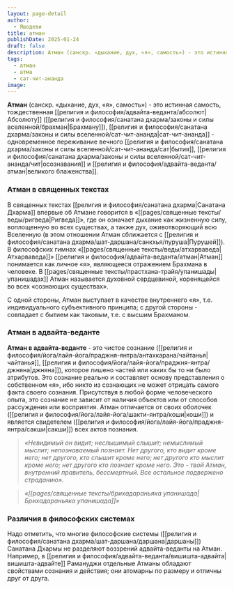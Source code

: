 ```yaml
---
layout: page-detail
author:
  - Яшодеви
title: атман
publishDate: 2025-01-24
draft: false
description: Атман (санскр. «дыхание, дух, «я», самость») - это истинная самость, тождественная Абсолюту (Брахману), сат-чит-ананда - одновременное переживание вечного бытия, осознавания и великого блаженства.
tags:
  - атман
  - атма
  - сат-чит-ананда
image:
---
```

**Атман** (санскр. «дыхание, дух, «я», самость») - это истинная самость, тождественная [[религия и философия/адвайта-веданта/абсолют|Абсолюту]] ([[религия и философия/санатана дхарма/законы и силы вселенной/брахман|Брахману]]), [[религия и философия/санатана дхарма/законы и силы вселенной/сат-чит-ананда|сат-чит-ананда]] - одновременное переживание вечного [[религия и философия/санатана дхарма/законы и силы вселенной/сат-чит-ананда/сат|бытия]], [[религия и философия/санатана дхарма/законы и силы вселенной/сат-чит-ананда/чит|осознавания]] и [[религия и философия/адвайта-веданта/атман|великого блаженства]].
### Атман в священных текстах

В священных текстах [[религия и философия/санатана дхарма|Санатана Дхарма]] впервые об Атмане говорится в «[[pages/священные тексты/веды/ригведа|Ригведа]]», где он означает дыхание как жизненную силу, воплощенную во всех существах, а также дух, оживотворяющий всю Вселенную (в этом отношении Атман сближается с [[религия и философия/санатана дхарма/шат-даршана/санкхья/пуруша|Пурушей]]). В философских гимнах «[[pages/священные тексты/веды/атхарваведа|Атхарваведа]]» [[религия и философия/адвайта-веданта/атман|Атман]] понимается как личное «я», являющееся отражением Брахмана в человеке. В [[pages/священные тексты/прастхана-трайя/упанишады|упанишадах]] Атман называется духовной сердцевиной, коренящейся во всех «сознающих существах».

С одной стороны, Атман выступает в качестве внутреннего «я», т.е. индивидуального субъективного принципа; с другой стороны - совпадает с бытием как таковым, т.е. с высшим Брахманом.
### Атман в адвайта-веданте

**Атман в адвайта-веданте** - это чистое сознание ([[религия и философия/йога/лайя-йога/праджня-янтра/антахкарана/чайтанья|чайтанья]], [[религия и философия/йога/лайя-йога/праджня-янтра/джняна|джняна]]), которое лишено частей или каких бы то ни было атрибутов. Это сознание реально и составляет основу представления о собственном «я», ибо никто из сознающих не может отрицать самого факта своего сознания. Присутствуя в любой форме человеческого опыта, это сознание не зависит от наличия объектов или от способов рассуждения или восприятия. Атман отличается от своих оболочек ([[религия и философия/йога/лайя-йога/шакти-янтра/коши|коши]]) и является свидетелем ([[религия и философия/йога/лайя-йога/праджня-янтра/сакши|сакши]]) всех актов познания.

>*«Невидимый он видит; неслышимый слышит; немыслимый мыслит; непознаваемый познает. Нет другого, кто видит кроме него; нет другого, кто слышит кроме него; нет другого кто мыслит кроме него; нет другого кто познает кроме него. Это - твой Атман, внутренний правитель, бессмертный. Все остальное подвержено страданию».*
 
>*«[[pages/священные тексты/брихадараньяка упанишада|Брихадараньяка упанишада]]»*

### Различия в философских системах

Надо отметить, что многие философские системы ([[религия и философия/санатана дхарма/шат-даршана/даршана|даршаны]]) Санатана Дхармы не разделяют воззрений адвайта-веданты на Атман. Например, в [[религия и философия/адвайта-веданта/вишишта-адвайта|вишишта-адвайте]] Рамануджи отдельные Атманы обладают свойствами сознания и действия; они атомарны по размеру и отличны друг от друга.